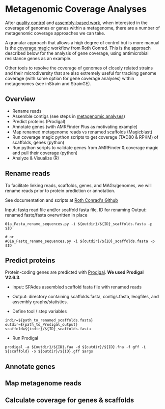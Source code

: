 # Metagenomic Coverage Analyses

After [quality control](quality-control.md) and [assembly-based work](metagenomic-analyses.md), when interested in the coverage of genomes or genes within a metagenome, there are a number of metagenomic coverage approaches we can take.

A granular approach that allows a high degree of control but is more manual is the [coverage magic](https://github.com/rotheconrad/00_in-situ_GeneCoverage) workflow from Roth Conrad. This is the approach described below for the analysis of gene coverage, using antimicrobial resistance genes as an example.

Other tools to resolve the coverage of genomes of closely related strains and their microdiversity that are also extremely useful for tracking genome coverage (with some option for gene coverage analyses) within metagenomes (see inStrain and StrainGE).

## Overview
- Rename reads
- Assemble contigs (see steps in [metagenomic analyses](metagenomic-analyses.md))
- Predict proteins (Prodigal)
- Annotate genes (with AMRFinder Plus as motivating example)
- Map renamed metagenome reads vs renamed scaffolds (Magicblast)
- Run coverage magic python scripts to get coverage (TAD80 & RPKM) of scaffolds, genes (python)
- Run python scripts to validate genes from AMRFinder & coverage magic and pull their coverage (python)
- Analyze & Visualize (R)

## Rename reads

To facilitate linking reads, scaffolds, genes, and MAGs/genomes, we will rename reads prior to protein prediction or annotation.

See documentation and scripts at [Roth Conrad's Github](https://github.com/rotheconrad/00_in-situ_GeneCoverage#check-sequence-names-in-reference-fasta-files-and-rename-if-needed)

Input: fastq read file and/or scaffold fasta file, ID for renaming
Output: renamed fastq/fasta overwritten in place

```console
01a_Fasta_rename_sequences.py -i ${outdir}/${ID}_scaffolds.fasta -p $ID

# or
#01a_Fastq_rename_sequences.py -i ${outdir}/${ID}_scaffolds.fasta -p $ID

```

## Predict proteins

Protein-coding genes are predicted with [Prodigal](https://github.com/hyattpd/Prodigal). **We used Prodigal V2.6.3.**

- Input: SPAdes assembled scaffold fasta file with renamed reads
- Output: directory containing scaffolds.fasta, contigs.fasta, leogfiles, and assembly graphs/statistics.

- Define tool / step variables
```console
indir=${path_to_renamed_scaffolds.fasta}
outdir=${path_to_Prodigal_output}
scaffold=${indir}/${ID}_scaffolds.fasta
```

- Run Prodigal
```console
prodigal -a ${outdir}/${ID}.faa -d ${outdir}/${ID}.fna -f gff -i ${scaffold} -o ${outdir}/${ID}.gff $args
```

## Annotate genes


## Map metagenome reads


## Calculate coverage for genes & scaffolds

